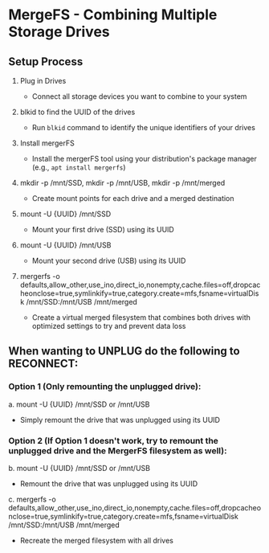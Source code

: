 # MergeFS - Combining Multiple Storage Drives

## Setup Process

1. Plug in Drives
   - Connect all storage devices you want to combine to your system

2. blkid to find the UUID of the drives
   - Run `blkid` command to identify the unique identifiers of your drives

3. Install mergerFS
   - Install the mergerFS tool using your distribution's package manager (e.g., `apt install mergerfs`)

4. mkdir -p /mnt/SSD, mkdir -p /mnt/USB, mkdir -p /mnt/merged
   - Create mount points for each drive and a merged destination

5. mount -U {UUID} /mnt/SSD
   - Mount your first drive (SSD) using its UUID

6. mount -U {UUID} /mnt/USB
   - Mount your second drive (USB) using its UUID

7. mergerfs -o defaults,allow_other,use_ino,direct_io,nonempty,cache.files=off,dropcacheonclose=true,symlinkify=true,category.create=mfs,fsname=virtualDisk /mnt/SSD:/mnt/USB /mnt/merged
   - Create a virtual merged filesystem that combines both drives with optimized settings to try and prevent data loss


## When wanting to UNPLUG do the following to RECONNECT:

### Option 1 (Only remounting the unplugged drive): 

a. mount -U {UUID} /mnt/SSD or /mnt/USB
   - Simply remount the drive that was unplugged using its UUID

### Option 2 (If Option 1 doesn't work, try to remount the unplugged drive and the MergerFS filesystem as well):

b. mount -U {UUID} /mnt/SSD or /mnt/USB
   - Remount the drive that was unplugged using its UUID

c. mergerfs -o defaults,allow_other,use_ino,direct_io,nonempty,cache.files=off,dropcacheonclose=true,symlinkify=true,category.create=mfs,fsname=virtualDisk /mnt/SSD:/mnt/USB /mnt/merged
   - Recreate the merged filesystem with all drives  
